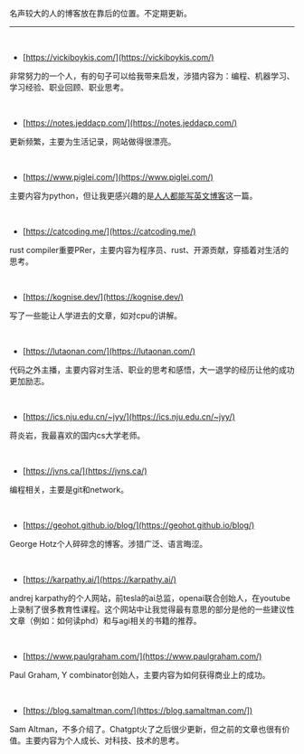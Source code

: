  名声较大的人的博客放在靠后的位置。不定期更新。

----- 
<p>&nbsp;</p>

-  [https://vickiboykis.com/](https://vickiboykis.com/)

非常努力的一个人，有的句子可以给我带来启发，涉猎内容为：编程、机器学习、学习经验、职业回顾、职业思考。
<p>&nbsp;</p>

- [https://notes.jeddacp.com/](https://notes.jeddacp.com/)

更新频繁，主要为生活记录，网站做得很漂亮。
<p>&nbsp;</p>

- [https://www.piglei.com/](https://www.piglei.com/)

主要内容为python，但让我更感兴趣的是[人人都能写英文博客](人人都能写英文博客)这一篇。
<p>&nbsp;</p>

-  [https://catcoding.me/](https://catcoding.me/)

rust compiler重要PRer，主要内容为程序员、rust、开源贡献，穿插着对生活的思考。
<p>&nbsp;</p>

-  [https://kognise.dev/](https://kognise.dev/)

写了一些能让人学进去的文章，如对cpu的讲解。
<p>&nbsp;</p>

-  [https://lutaonan.com/](https://lutaonan.com/)

代码之外主播，主要内容对生活、职业的思考和感悟，大一退学的经历让他的成功更加励志。
<p>&nbsp;</p>

- [https://ics.nju.edu.cn/~jyy/](https://ics.nju.edu.cn/~jyy/)

蒋炎岩，我最喜欢的国内cs大学老师。
<p>&nbsp;</p>

- [https://jvns.ca/](https://jvns.ca/)

编程相关，主要是git和network。
<p>&nbsp;</p>

-  [https://geohot.github.io/blog/](https://geohot.github.io/blog/)

George Hotz个人碎碎念的博客。涉猎广泛、语言晦涩。
<p>&nbsp;</p>

-  [https://karpathy.ai/](https://karpathy.ai/)

andrej karpathy的个人网站，前tesla的ai总监，openai联合创始人，在youtube上录制了很多教育性课程。这个网站中让我觉得最有意思的部分是他的一些建议性文章（例如：如何读phd）和与agi相关的书籍的推荐。
<p>&nbsp;</p>

-  [https://www.paulgraham.com/](https://www.paulgraham.com/)

Paul Graham, Y combinator创始人，主要内容为如何获得商业上的成功。
<p>&nbsp;</p>

-  [https://blog.samaltman.com/](https://blog.samaltman.com/])

Sam Altman，不多介绍了。Chatgpt火了之后很少更新，但之前的文章也很有价值。主要内容为个人成长、对科技、技术的思考。